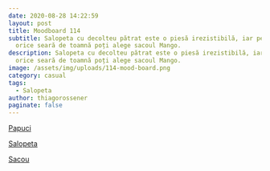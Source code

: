 ```yaml
---
date: 2020-08-28 14:22:59
layout: post
title: Moodboard 114
subtitle: Salopeta cu decolteu pătrat este o piesă irezistibilă, iar pentru
  orice seară de toamnă poți alege sacoul Mango.
description: Salopeta cu decolteu pătrat este o piesă irezistibilă, iar pentru
  orice seară de toamnă poți alege sacoul Mango.
image: /assets/img/uploads/114-mood-board.png
category: casual
tags:
  - Salopeta
author: thiagorossener
paginate: false
---
```

[Papuci](http://bit.do/fHWvg)

[Salopeta](http://bit.do/fHWvh)

[Sacou](http://bit.do/fHWvj)